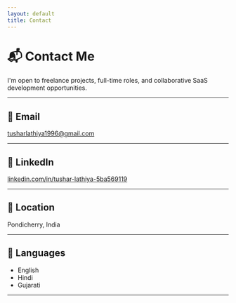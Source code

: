 ```yaml
---
layout: default
title: Contact
---
```


# 📬 Contact Me

I'm open to freelance projects, full-time roles, and collaborative SaaS development opportunities.

---

## 📧 Email
[tusharlathiya1996@gmail.com](mailto:tusharlathiya1996@gmail.com)

---

## 💼 LinkedIn
[linkedin.com/in/tushar-lathiya-5ba569119](https://linkedin.com/in/tushar-lathiya-5ba569119)

---

## 📍 Location
Pondicherry, India

---

## 💬 Languages
- English  
- Hindi  
- Gujarati

---
